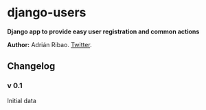 # django-users

**Django app to provide easy user registration and common actions**

**Author:** Adrián Ribao. [Twitter](http://twitter.com/AdrianRibao).

## Changelog

### v 0.1
Initial data
